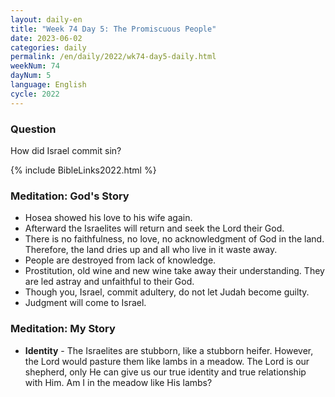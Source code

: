 ```yaml
---
layout: daily-en
title: "Week 74 Day 5: The Promiscuous People"
date: 2023-06-02
categories: daily
permalink: /en/daily/2022/wk74-day5-daily.html
weekNum: 74
dayNum: 5
language: English
cycle: 2022
---
```

### Question     
How did Israel commit sin?

{% include BibleLinks2022.html %} 

### Meditation: God's Story   
+ Hosea showed his love to his wife again. 
+ Afterward the Israelites will return and seek the Lord their God. 
+ There is no faithfulness, no love, no acknowledgment of God in the land. Therefore, the land dries up and all who live in it waste away. 
+ People are destroyed from lack of knowledge. 
+ Prostitution, old wine and new wine take away their understanding. They are led astray and unfaithful to their God. 
+ Though you, Israel, commit adultery, do not let Judah become guilty. 
+ Judgment will come to Israel. 

### Meditation: My Story   
+ **Identity** - The Israelites are stubborn, like a stubborn heifer. However, the Lord would pasture them like lambs in a meadow. The Lord is our shepherd, only He can give us our true identity and true relationship with Him. Am I in the meadow like His lambs? 
